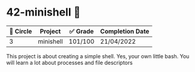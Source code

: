# 42-minishell 🐚

| :large_blue_circle: Circle | Project | :white_check_mark: Grade | Completion Date |
| --- | --- | --- | --- |
| 3 | minishell | 101/100 | 21/04/2022 |

This project is about creating a simple shell.
Yes, your own little bash.
You will learn a lot about processes and file descriptors


